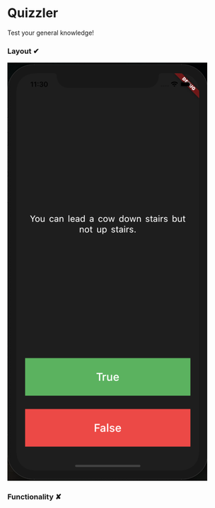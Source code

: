 # Quizzler

Test your general knowledge!


<h3>Layout ✔</h3>
<img src="readme/layout.png">

<h3>Functionality ✘</h3>

<!-- Read: https://tighten.co/blog/building-a-great-pull-request/ -->
